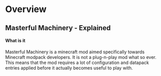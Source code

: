 # Overview

## Masterful Machinery - Explained

#### What is it 
Masterful Machinery is a minecraft mod aimed specifically towards Minecraft modpack developers.
It is not a plug-n-play mod what so ever. This means that the mod requires a lot of configuration and datapack entries applied before it actually becomes useful to play with.


###
